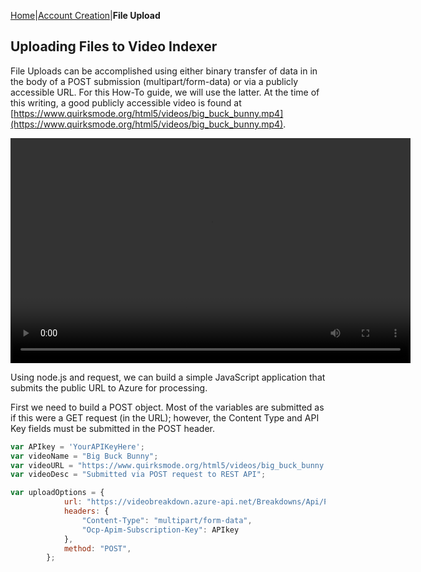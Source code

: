 [Home](https://jaegermeiste.github.io/MSCognitiveServicesHowToGuide/)|[Account Creation](https://jaegermeiste.github.io/MSCognitiveServicesHowToGuide/AccountCreation)|**File Upload**

## Uploading Files to Video Indexer

File Uploads can be accomplished using either binary transfer of data in in the body of a POST submission (multipart/form-data) or via a publicly accessible URL. For this How-To guide, we will use the latter. At the time of this writing, a good publicly accessible video is found at [https://www.quirksmode.org/html5/videos/big_buck_bunny.mp4](https://www.quirksmode.org/html5/videos/big_buck_bunny.mp4).

<video id="BigBuckBunny" class="video-js vjs-default-skin" controls preload="auto" width="640" height="360">
<source src="https://www.quirksmode.org/html5/videos/big_buck_bunny.mp4" type='video/mp4'>
</video>


Using node.js and request, we can build a simple JavaScript application that submits the public URL to Azure for processing.

First we need to build a POST object. Most of the variables are submitted as if this were a GET request (in the URL); however, the Content Type and API Key fields must be submitted in the POST header.

```javascript
var APIkey = 'YourAPIKeyHere';
var videoName = "Big Buck Bunny";
var videoURL = "https://www.quirksmode.org/html5/videos/big_buck_bunny.mp4";
var videoDesc = "Submitted via POST request to REST API";

var uploadOptions = {
            url: "https://videobreakdown.azure-api.net/Breakdowns/Api/Partner/Breakdowns?name=" + videoName + "&privacy=public&videoURL=" + videoURL + "&description=" + videoDesc,
            headers: {
                "Content-Type": "multipart/form-data",
                "Ocp-Apim-Subscription-Key": APIkey
            },
            method: "POST",
        };
```
